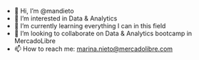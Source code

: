 - 👋 Hi, I’m @mandieto
- 👀 I’m interested in Data & Analytics
- 🌱 I’m currently learning everything I can in this field
- 💞️ I’m looking to collaborate on Data & Analytics bootcamp in MercadoLibre
- 📫 How to reach me: marina.nieto@mercadolibre.com

<!---
mandieto/mandieto is a ✨ special ✨ repository because its `README.md` (this file) appears on your GitHub profile.
You can click the Preview link to take a look at your changes.
--->
